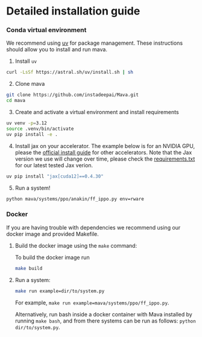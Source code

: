 # Detailed installation guide

### Conda virtual environment
We recommend using [uv](https://docs.astral.sh/uv/) for package management. These instructions should allow you to install and run mava.

1. Install `uv`
```bash
curl -LsSf https://astral.sh/uv/install.sh | sh
```

2. Clone mava
```bash
git clone https://github.com/instadeepai/Mava.git
cd mava
```

3. Create and activate a virtual environment and install requirements
```bash
uv venv -p=3.12
source .venv/bin/activate
uv pip install -e .
```

4. Install jax on your accelerator. The example below is for an NVIDIA GPU, please the [official install guide](https://github.com/google/jax#installation) for other accelerators.
Note that the Jax version we use will change over time, please check the [requirements.txt](../requirements/requirements.txt) for our latest tested Jax verion.
```bash
uv pip install "jax[cuda12]==0.4.30"
```

5. Run a system!
```bash
python mava/systems/ppo/anakin/ff_ippo.py env=rware
```

### Docker

If you are having trouble with dependencies we recommend using our docker image and provided Makefile.

1. Build the docker image using the `make` command:

    To build the docker image run

    ```bash
    make build
    ```

2. Run a system:

    ```bash
    make run example=dir/to/system.py
    ```

    For example, `make run example=mava/systems/ppo/ff_ippo.py`.

    Alternatively, run bash inside a docker container with Mava installed by running `make bash`, and from there systems can be run as follows: `python dir/to/system.py`.
